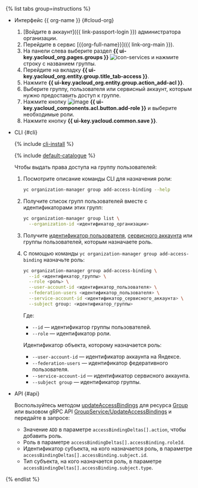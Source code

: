 {% list tabs group=instructions %}

- Интерфейс {{ org-name }} {#cloud-org}

    1. [Войдите в аккаунт]({{ link-passport-login }}) администратора организации.
    1. Перейдите в сервис [{{org-full-name}}]({{ link-org-main }}).
    1. На панели слева выберите раздел **{{ ui-key.yacloud_org.pages.groups }}** ![icon-services](../../_assets/console-icons/persons.svg) и нажмите строку с названием группы.
    1. Перейдите на вкладку **{{ ui-key.yacloud_org.entity.group.title_tab-access }}**.
    1. Нажмите **{{ ui-key.yacloud_org.entity.group.action_add-acl }}**.
    1. Выберите группу, пользователя или сервисный аккаунт, которым нужно предоставить доступ к группе.
    1. Нажмите кнопку ![image](../../_assets/console-icons/plus.svg) **{{ ui-key.yacloud_components.acl.button.add-role }}** и выберите необходимые роли.
    1. Нажмите кнопку **{{ ui-key.yacloud.common.save }}**.

- CLI {#cli}

    {% include [cli-install](../cli-install.md) %}

    {% include [default-catalogue](../default-catalogue.md) %}

    Чтобы выдать права доступа на группу пользователей:

    1. Посмотрите описание команды CLI для назначения роли:

        ```bash
        yc organization-manager group add-access-binding --help
        ```

    1. Получите список групп пользователей вместе с идентификаторами этих групп:

        ```bash
        yc organization-manager group list \
          --organization-id <идентификатор_организации>
        ```

    1. Получите [идентификатор пользователя](../../iam/operations/users/get.md), [сервисного аккаунта](../../iam/operations/sa/get-id.md) или группы пользователей, которым назначаете роль.
    1. С помощью команды `yc organization-manager group add-access-binding` назначьте роль:

        ```bash
        yc organization-manager group add-access-binding \
          --id <идентификатор_группы> \
          --role <роль> \
          --user-account-id <идентификатор_пользователя> \
          --federation-users <идентификатор_пользователя> \
          --service-account-id <идентификатор_сервисного_аккаунта> \
          --subject group: <идентификатор_группы>
        ```

        Где:

        * `--id` — идентификатор группы пользователей.
        * `--role` — идентификатор роли.

        Идентификатор объекта, которому назначается роль:

        * `--user-account-id` — идентификатор аккаунта на Яндексе.
        * `--federation-users` — идентификатор федеративного пользователя.
        * `--service-account-id` — идентификатор сервисного аккаунта.
        * `--subject group` — идентификатор группы.

- API {#api}

   Воспользуйтесь методом [updateAccessBindings](../../organization/api-ref/Group/updateAccessBindings.md) для ресурса [Group](../../organization/api-ref/Group/index.md) или вызовом gRPC API [GroupService/UpdateAccessBindings](../../organization/api-ref/grpc/group_service.md#UpdateAccessBindings) и передайте в запросе:

   * Значение `ADD` в параметре `accessBindingDeltas[].action`, чтобы добавить роль.
   * Роль в параметре `accessBindingDeltas[].accessBinding.roleId`.
   * Идентификатор субъекта, на кого назначается роль, в параметре `accessBindingDeltas[].accessBinding.subject.id`.
   * Тип субъекта, на кого назначается роль, в параметре `accessBindingDeltas[].accessBinding.subject.type`.

{% endlist %}
